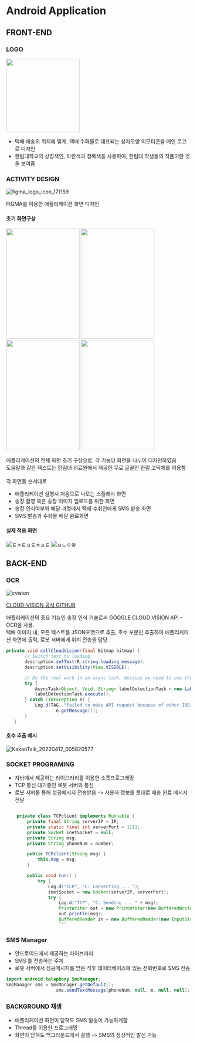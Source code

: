 # Android Application
## FRONT-END
### LOGO
 <img src ="https://user-images.githubusercontent.com/70936623/170500824-c1c2ebf9-d54e-45b4-9777-20babfb4cd97.png" width="200" height="200">
 
* 택배 배송의 취지에 맞게, 택배 수화물로 대표되는 상자모양 이모티콘을 메인 로고로 디자인
* 한림대학교의 상징색인, 파란색과 청록색을 사용하여, 한림대 학생들의 작품이란 것을 보여줌

### ACTIVITY DESIGN
 ![figma_logo_icon_171159](https://user-images.githubusercontent.com/70936623/170531357-02ee641c-cdcf-41e2-a4ca-3a8c8ab67ae8.png)<br />

 FIGMA를 이용한 애플리케이션 화면 디자인
 #### 초기 화면구상
 <img src ="https://user-images.githubusercontent.com/70936623/170503868-c541686b-e9a5-498c-b949-7c18902777a8.png" width="200" height="300"> <img src ="https://user-images.githubusercontent.com/70936623/170503877-58d53f1a-e140-47d5-b4d7-c6ae5c48e7e6.png" width="200" height="300"> <img src ="https://user-images.githubusercontent.com/70936623/170503870-6b92cb63-edc8-4f9a-a59e-6215be5221b2.png" width="200" height="300"> <img src ="https://user-images.githubusercontent.com/70936623/170503873-7eb241da-3e3a-4946-a63b-316e99de6a94.png" width="200" height="300">

애플리케이션의 전체 화면 초기 구상으로, 각 기능당 화면을 나누어 디자인하였음<br />
도움말과 같은 텍스트는 한림대 의료원에서 제공한 무료 글꼴인 한림 고딕체를 이용함<br /><br/>
각 화면들 순서대로
* 애플리케이션 실행시 처음으로 나오는 스플래시 화면
* 송장 촬영 혹은 송장 이미지 업로드를 위한 화면
* 송장 인식여부와 배달 과정에서 택배 수취인에게 SMS 발송 화면
* SMS 발송과 수화물 배달 완료화면  
#### 실제 적용 화면
![ㅌㅊㅌㅍㅌㅊㅍㅌ](https://user-images.githubusercontent.com/70936623/170524457-0db6077d-534d-454a-8b47-bc103a5f528f.PNG)
![ㅁㄴㅇㄻ](https://user-images.githubusercontent.com/70936623/170524247-cc166939-ed45-4bfa-ad1f-eb012f6bc856.PNG)
## BACK-END
### OCR
![cvision](https://user-images.githubusercontent.com/70936623/170508987-cf81a69b-2e3f-4a63-a3c6-833cbbec1434.png)<br />
 
 [CLOUD-VISION 공식 GITHUB](https://github.com/GoogleCloudPlatform/cloud-vision)
 
 애플리케이션의 중요 기능인 송장 인식 기술로써 GOOGLE CLOUD VISION API - OCR을 사용.<br />
 택배 이미지 내, 모든 텍스트를 JSON포맷으로 추출, 호수 부분만 추출하여 애플리케이션 화면에 출력, 로봇 서버에게 위치 전송을 담당. 

 ```java
 private void callCloudVision(final Bitmap bitmap) {
        // Switch text to loading
        description.setText(R.string.loading_message);
        description.setVisibility(View.VISIBLE);

        // Do the real work in an async task, because we need to use the network anyway
        try {
            AsyncTask<Object, Void, String> labelDetectionTask = new LableDetectionTask(this, prepareAnnotationRequest(bitmap));
            labelDetectionTask.execute();
        } catch (IOException e) {
            Log.d(TAG, "failed to make API request because of other IOException " +
                    e.getMessage());
        }
    }
  ```
 
 
 #### 호수 추출 예시
 ![KakaoTalk_20220412_005820577](https://user-images.githubusercontent.com/70936623/170510971-6daa90dd-ef9d-4ceb-85bf-47fa2cd522c4.png)
 
 
 
 ### SOCKET PROGRAMING
 * 자바에서 제공하는 라이브러리를 이용한 소켓프로그래밍
 * TCP 통신 대기중인 로봇 서버와 통신
 * 로봇 서버를 통해 성공메시지 전송받음 -> 사용자 정보를 토대로 배송 완료 메시지 전달

```java

    private class TCPclient implements Runnable {
        private final String serverIP = IP;
        private static final int serverPort = 1111;
        private Socket inetSocket = null;
        private String msg;
        private String phoneNum = number;

        public TCPclient(String msg) {
            this.msg = msg;
        }

        public void run() {
            try {
                Log.d("TCP", "C: Connecting ... ");
                inetSocket = new Socket(serverIP, serverPort);
                try {
                    Log.d("TCP", "C: Sending ... " + msg);
                    PrintWriter out = new PrintWriter(new BufferedWriter(new OutputStreamWriter(inetSocket.getOutputStream())), true);
                    out.println(msg);
                    BufferedReader in = new BufferedReader(new InputStreamReader(inetSocket.getInputStream()));
                    ```
```



 ### SMS Manager
 * 안드로이드에서 제공하는 라이브러리
 * SMS 를 전송하는 주체
 * 로봇 서버에서 성공메시지를 받은 직후 데이터베이스에 있는 전화번호로 SMS 전송
 
 ``` java
 import android.telephony.SmsManager;
 SmsManager sms = SmsManager.getDefault();
                    sms.sendTextMessage(phoneNum, null, m, null, null);
 ```
 
 ### BACKGROUND 재생
 * 애플리케이션 화면이 닫혀도 SMS 발송이 가능하게함
 * Thread를 이용한 프로그래밍
 * 화면이 닫혀도 백그라운드에서 실행 -> SMS의 정상적인 발신 가능
 
